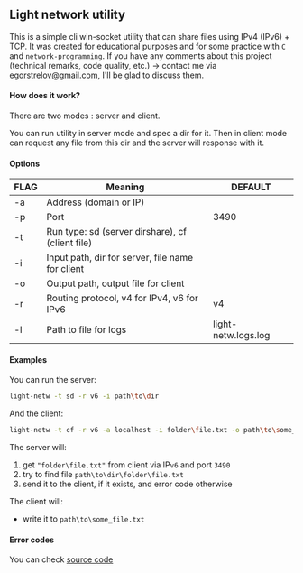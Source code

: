 ## Light network utility

This is a simple cli win-socket utility that can share files using IPv4 (IPv6) + TCP. It was created for educational purposes and for some practice with `C` and `network-programming`. If you have any comments about this project (technical remarks, code quality, etc.) -> contact me via [egorstrelov@gmail.com](mailto:egorstrelov@gmail.com), I'll be glad to discuss them.

#### How does it work?

There are two modes : server and client. 

You can run utility in server mode and spec a dir for it. Then in client mode can request any file from this dir and the server will response with it.

#### Options

| FLAG | Meaning                                          | DEFAULT             |
| ---- | ------------------------------------------------ | ------------------- |
| -a   | Address (domain or IP)                           |                     |
| -p   | Port                                             | 3490                |
| -t   | Run type: sd (server dirshare), cf (client file) |                     |
| -i   | Input path, dir for server, file name for client |                     |
| -o   | Output path, output file for client              |                     |
| -r   | Routing protocol, v4 for IPv4, v6 for IPv6       | v4                  |
| -l   | Path to file for logs                            | light-netw.logs.log |

#### Examples

You can run the server:

```bash
light-netw -t sd -r v6 -i path\to\dir
```

And the client:

```bash
light-netw -t cf -r v6 -a localhost -i folder\file.txt -o path\to\some_file.txt
```

The server will:

1. get ``"folder\file.txt"`` from client via IP`v6` and port `3490`
2. try to find file ``path\to\dir\folder\file.txt`` 
3. send it to the client, if it exists, and error code otherwise 

The client will:

- write it to ``path\to\some_file.txt``

#### Error codes

You can check [source code](https://github.com/bymse/light-netw/blob/master/common/netwtypes.h#L6) 